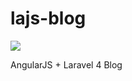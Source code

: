 lajs-blog
=========

<img src="https://travis-ci.org/flakron/lajs-blog.png?branch=master" />

AngularJS + Laravel 4 Blog
